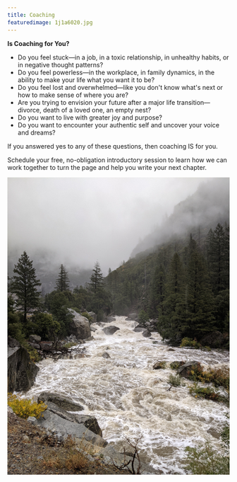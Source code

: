 ```yaml
---
title: Coaching
featuredimage: 1j1a6020.jpg
---
```

**Is Coaching for You?**

* Do you feel stuck—in a job, in a toxic relationship, in unhealthy habits, or in negative thought patterns?
* Do you feel powerless—in the workplace, in family dynamics, in the ability to make your life what you want it to be?
* Do you feel lost and overwhelmed—like you don't know what's next or how to make sense of where you are?
* Are you trying to envision your future after a major life transition—divorce, death of a loved one, an empty nest?
* Do you want to live with greater joy and purpose?
* Do you want to encounter your authentic self and uncover your voice and dreams?

If you answered yes to any of these questions, then coaching IS for you. 

Schedule your free, no-obligation introductory session to learn how we can work together to turn the page and help you write your next chapter.

<div style="float:right;"><featured-products id="prod_JxZxiQjWAhhMpc"></featured-products></div>



![](pxl_20211025_201814944.jpg)